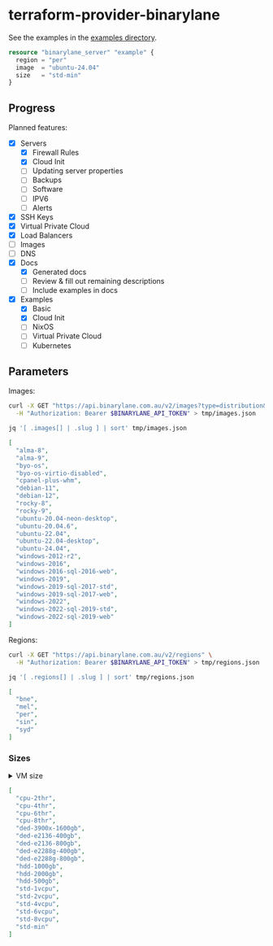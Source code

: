 # terraform-provider-binarylane

See the examples in the [examples directory](./examples/basic/README.md).

```terraform
resource "binarylane_server" "example" {
  region = "per"
  image  = "ubuntu-24.04"
  size   = "std-min"
}
```

## Progress

Planned features:

- [x] Servers
  - [x] Firewall Rules
  - [x] Cloud Init
  - [ ] Updating server properties
  - [ ] Backups
  - [ ] Software
  - [ ] IPV6
  - [ ] Alerts
- [x] SSH Keys
- [x] Virtual Private Cloud
- [x] Load Balancers
- [ ] Images
- [ ] DNS
- [x] Docs
  - [x] Generated docs
  - [ ] Review & fill out remaining descriptions
  - [ ] Include examples in docs
- [x] Examples
  - [x] Basic
  - [x] Cloud Init
  - [ ] NixOS
  - [ ] Virtual Private Cloud
  - [ ] Kubernetes

## Parameters

Images:

```sh
curl -X GET "https://api.binarylane.com.au/v2/images?type=distribution&&page=1&per_page=200" \
  -H "Authorization: Bearer $BINARYLANE_API_TOKEN" > tmp/images.json

jq '[ .images[] | .slug ] | sort' tmp/images.json
```

```json
[
  "alma-8",
  "alma-9",
  "byo-os",
  "byo-os-virtio-disabled",
  "cpanel-plus-whm",
  "debian-11",
  "debian-12",
  "rocky-8",
  "rocky-9",
  "ubuntu-20.04-neon-desktop",
  "ubuntu-20.04.6",
  "ubuntu-22.04",
  "ubuntu-22.04-desktop",
  "ubuntu-24.04",
  "windows-2012-r2",
  "windows-2016",
  "windows-2016-sql-2016-web",
  "windows-2019",
  "windows-2019-sql-2017-std",
  "windows-2019-sql-2017-web",
  "windows-2022",
  "windows-2022-sql-2019-std",
  "windows-2022-sql-2019-web"
]
```

Regions:

```sh
curl -X GET "https://api.binarylane.com.au/v2/regions" \
  -H "Authorization: Bearer $BINARYLANE_API_TOKEN" > tmp/regions.json

jq '[ .regions[] | .slug ] | sort' tmp/regions.json
```

```json
[
  "bne",
  "mel",
  "per",
  "sin",
  "syd"
]
```

### Sizes

<details>
<summary>VM size</summary>

```sh
curl -X GET "https://api.binarylane.com.au/v2/sizes" \
  -H "Authorization: Bearer $BINARYLANE_API_TOKEN" > tmp/sizes.json

jq '[ .sizes[] | .slug ] | sort' tmp/sizes.json
```
</details>

```json
[
  "cpu-2thr",
  "cpu-4thr",
  "cpu-6thr",
  "cpu-8thr",
  "ded-3900x-1600gb",
  "ded-e2136-400gb",
  "ded-e2136-800gb",
  "ded-e2288g-400gb",
  "ded-e2288g-800gb",
  "hdd-1000gb",
  "hdd-2000gb",
  "hdd-500gb",
  "std-1vcpu",
  "std-2vcpu",
  "std-4vcpu",
  "std-6vcpu",
  "std-8vcpu",
  "std-min"
]
```
